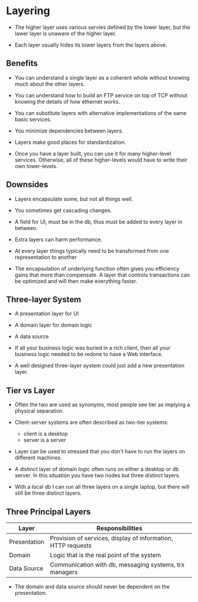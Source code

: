 # Layering

- The higher layer uses various servies defined by the lower layer, but the
  lawer layer is unaware of the higher layer.

- Each layer usually hides its lower layers from the layers above.

## Benefits

- You can understand a single layer as a coherent whole without knowing much
  about the other layers.

- You can understand how to build an FTP service on top of TCP without knowing
  the details of how ethernet works.

- You can substitute layers with alternative implementations of the same basic services.

- You minimize dependencies between layers.

- Layers make good places for standardization.

- Once you have a layer built, you can use it for many higher-level services.
  Otherwise, all of these higher-levels would have to write their own lower-levels.

## Downsides

- Layers encapsulate some, but not all things well.

- You sometimes get cascading changes.

- A field for UI, must be in the db, thus must be added to every layer in between.

- Extra layers can harm performance.

- At every layer things typically need to be transformed from one representation to another

- The encapsulation of underlying function often gives you efficiency gains that
  more than compensate. A layer that controls transactions can be optimized and
  will then make everything faster.

## Three-layer System

- A presentation layer for UI

- A domain layer for domain logic

- A data source


- If all your business logic was buried in a rich client, then all your business
  logic needed to be redone to have a Web interface.

- A well designed three-layer system could just add a new presentation layer.

## Tier vs Layer

- Often the two are used as synonyms, most people see tier as implying a physical separation.

- Client-server systems are often described as two-tier systems:
  - client is a desktop
  - server is a server

- Layer can be used to stressed that you don't have to run the layers on different machines.

- A distinct layer of domain logic often runs on either a desktop or db server.
  In this situation you have two nodes but three distinct layers.

- With a local db I can run all three layers on a single laptop, but there will
  still be three distinct layers.

## Three Principal Layers

Layer        | Responsibilities
-------------|---------------------
Presentation | Provision of services, display of information, HTTP requests
Domain       | Logic that is the real point of the system
Data Source  | Communication with db, messaging systems, trx managers

- The domain and data source should never be dependent on the presentation.
